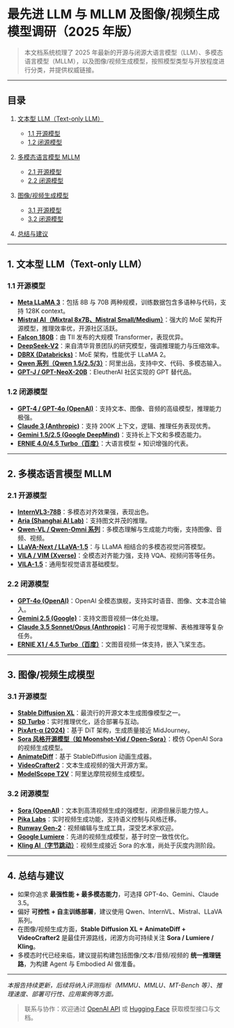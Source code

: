 # 最先进 LLM 与 MLLM 及图像/视频生成模型调研（2025 年版）

> 本文档系统梳理了 2025 年最新的开源与闭源大语言模型（LLM）、多模态语言模型（MLLM），以及图像/视频生成模型，按照模型类型与开放程度进行分类，并提供权威链接。

---

## 目录

1. [文本型 LLM（Text-only LLM）](#1-文本型-llmtext-only-llm)

   * [1.1 开源模型](#11-开源模型)
   * [1.2 闭源模型](#12-闭源模型)
2. [多模态语言模型 MLLM](#2-多模态语言模型-mllm)

   * [2.1 开源模型](#21-开源模型)
   * [2.2 闭源模型](#22-闭源模型)
3. [图像/视频生成模型](#3-图像视频生成模型)

   * [3.1 开源模型](#31-开源模型)
   * [3.2 闭源模型](#32-闭源模型)
4. [总结与建议](#4-总结与建议)

---

## 1. 文本型 LLM（Text-only LLM）

### 1.1 开源模型

* **[Meta LLaMA 3](https://ai.meta.com/llama/)**：包括 8B 与 70B 两种规模，训练数据包含多语种与代码，支持 128K context。
* **[Mistral AI（Mixtral 8x7B、Mistral Small/Medium）](https://mistral.ai/news/mixtral-of-experts/)**：强大的 MoE 架构开源模型，推理效率优，开源社区活跃。
* **[Falcon 180B](https://huggingface.co/tiiuae/falcon-180B)**：由 TII 发布的大规模 Transformer，表现优异。
* **[DeepSeek-V2](https://github.com/deepseek-ai/DeepSeek-V2)**：来自清华背景团队的研究模型，强调推理能力与压缩效率。
* **[DBRX (Databricks)](https://databricks.com/blog/introducing-dbrx-a-general-purpose-open-llm)**：MoE 架构，性能优于 LLaMA 2。
* **[Qwen 系列（Qwen 1.5/2.5/3）](https://github.com/QwenLM/Qwen)**：阿里出品，支持中文、代码、多模态输入。
* **[GPT-J / GPT-NeoX-20B](https://github.com/EleutherAI/gpt-neox)**：EleutherAI 社区实现的 GPT 替代品。

### 1.2 闭源模型

* **[GPT-4 / GPT-4o (OpenAI)](https://openai.com/index/gpt-4o/)**：支持文本、图像、音频的高级模型，推理能力极强。
* **[Claude 3 (Anthropic)](https://www.anthropic.com/index/claude)**：支持 200K 上下文，逻辑、推理任务表现优秀。
* **[Gemini 1.5/2.5 (Google DeepMind)](https://deepmind.google/technologies/gemini/)**：支持长上下文和多模态能力。
* **[ERNIE 4.0/4.5 Turbo（百度）](https://wenxin.baidu.com/ernie/)**：大语言模型 + 知识增强的代表。

---

## 2. 多模态语言模型 MLLM

### 2.1 开源模型

* **[InternVL3-78B](https://github.com/OpenGVLab/InternVL)**：多模态对齐效果强，表现出色。
* **[Aria (Shanghai AI Lab)](https://github.com/aria-vision/aria-7b)**：支持图文并茂的推理。
* **[Qwen-VL / Qwen-Omni 系列](https://github.com/QwenLM/Qwen-VL)**：多模态理解与生成能力均衡，支持图像、音频、视频。
* **[LLaVA-Next / LLaVA-1.5](https://github.com/haotian-liu/LLaVA)**：与 LLaMA 相结合的多模态视觉问答模型。
* **[VILA / VIM (Xverse)](https://github.com/X-PLUG/VILA)**：全模态对齐能力强，支持 VQA、视频问答等任务。
* **[VILA-1.5](https://github.com/X-PLUG/VILA)**：通用型视觉语言基础模型。

### 2.2 闭源模型

* **[GPT-4o (OpenAI)](https://openai.com/index/gpt-4o/)**：OpenAI 全模态旗舰，支持实时语音、图像、文本混合输入。
* **[Gemini 2.5 (Google)](https://deepmind.google/technologies/gemini/)**：支持文图音视频一体化处理。
* **[Claude 3.5 Sonnet/Opus (Anthropic)](https://www.anthropic.com/index/claude)**：可用于视觉理解、表格推理等复杂任务。
* **[ERNIE X1 / 4.5 Turbo（百度）](https://wenxin.baidu.com/ernie/)**：文图音视频一体支持，嵌入飞桨生态。

---

## 3. 图像/视频生成模型

### 3.1 开源模型

* **[Stable Diffusion XL](https://stability.ai/news/stable-diffusion-xl-release)**：最流行的开源文本生成图像模型之一。
* **[SD Turbo](https://github.com/Stability-AI/stable-diffusion-turbo)**：实时推理优化，适合部署与互动。
* **[PixArt-α (2024)](https://huggingface.co/PixArt-alpha)**：基于 DiT 架构，生成质量接近 MidJourney。
* **[Sora 风格开源模型（如 Moonshot-Vid / Open-Sora）](https://github.com/AILab-CVC/Open-Sora)**：模仿 OpenAI Sora 的视频生成模型。
* **[AnimateDiff](https://github.com/guoyww/AnimateDiff)**：基于 StableDiffusion 动画生成器。
* **[VideoCrafter2](https://github.com/VideoCrafter/VideoCrafter2)**：文本生成视频的强大开源方案。
* **[ModelScope T2V](https://modelscope.cn/models/damo/text-to-video-synthesis/summary)**：阿里达摩院视频生成模型。

### 3.2 闭源模型

* **[Sora (OpenAI)](https://openai.com/sora)**：文本到高清视频生成的强模型，闭源但展示能力惊人。
* **[Pika Labs](https://www.pika.art/)**：实时视频生成功能，支持语义控制与风格迁移。
* **[Runway Gen-2](https://runwayml.com/)**：视频编辑与生成工具，深受艺术家欢迎。
* **[Google Lumiere](https://google-research.github.io/lumiere/)**：先进的视频生成模型，基于时空一致性优化。
* **[Kling AI（字节跳动）](https://klingai.com/)**：视频生成接近 Sora 的水准，尚处于灰度内测阶段。

---

## 4. 总结与建议

* 如果你追求 **最强性能 + 最多模态能力**，可选择 GPT-4o、Gemini、Claude 3.5。
* 偏好 **可控性 + 自主训练部署**，建议使用 Qwen、InternVL、Mistral、LLaVA 系列。
* 在图像/视频生成方面，**Stable Diffusion XL + AnimateDiff + VideoCrafter2** 是最佳开源路线，闭源方向可持续关注 **Sora / Lumiere / Kling**。
* 多模态时代已经来临，建议提前构建包括图像/文本/音频/视频的 **统一推理链路**，为构建 Agent 与 Embodied AI 做准备。

---

*本报告持续更新，后续将纳入评测指标（MMMU、MMLU、MT-Bench 等）、推理速度、部署可行性、应用案例等方面。*
> 联系与协作：欢迎通过 [OpenAI API](https://platform.openai.com) 或 [Hugging Face](https://huggingface.co/models) 获取模型接口与文档。

